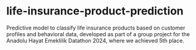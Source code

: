 # life-insurance-product-prediction
Predictive model to classify life insurance products based on customer profiles and behavioral data, developed as part of a group project for the Anadolu Hayat Emeklilik Datathon 2024, where we achieved 5th place. 
